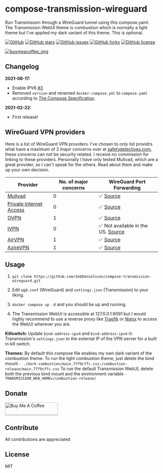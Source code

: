 # compose-transmission-wireguard
Run Transmission through a WireGuard tunnel using this compose.yaml. The Transmission WebUI theme is combustion which is normally a light theme but I've applied my dark variant of this theme. This is optional.

[![GitHub](https://img.shields.io/badge/github-blue?style=flat&color=grey&logo=GitHub)](https://github.com/SebDanielsson/compose-transmission-wireguard)
[![GitHub stars](https://img.shields.io/github/stars/SebDanielsson/compose-transmission-wireguard?style=flat&color=blue&logo=github)](https://github.com/SebDanielsson/compose-transmission-wireguard/stargazers)
[![GitHub issues](https://img.shields.io/github/issues/SebDanielsson/compose-transmission-wireguard?style=flat&color=blue&logo=github)](https://github.com/SebDanielsson/compose-transmission-wireguard/issues)
[![GitHub forks](https://img.shields.io/github/forks/SebDanielsson/compose-transmission-wireguard?style=flat&color=blue&logo=github)](https://github.com/SebDanielsson/compose-transmission-wireguard/network)
[![GitHub license](https://img.shields.io/github/license/SebDanielsson/compose-transmission-wireguard?style=flat&color=blue&logo=github)](https://github.com/SebDanielsson/compose-transmission-wireguard/blob/main/LICENSE)

[![buymeacoffee_img]][buymeacoffee_url]

[buymeacoffee_img]: https://img.shields.io/badge/donate-BuyMeACoffee-ffdd00?logo=buymeacoffee&style=flat
[buymeacoffee_url]: https://buymeacoffee.com/danielsson

## Changelog
**2021-08-17:**
* Enable IPV6 [#3](https://github.com/SebDanielsson/compose-transmission-wireguard/pull/3)
* Removed `version` and renamed `docker-compose.yml` to `compose.yaml` according to [The Compose Specification](https://github.com/compose-spec/compose-spec/blob/master/spec.md#compose-file).

**2021-02-22:**
* First release!

## WireGuard VPN providers
Here is a list of WireGuard VPN providers. I've chosen to only list providrs what have a maximum of 2 major concerns over at [safetydetectives.com](http://safetydetectives.com/best-vpns/#simple), these concerns can not be security related. I receive no commission for linking to these providers. Personally I have only tested Mullvad, which are a great provider, so I can't speak for the others. Read about them and make up your own decision.

| Provider                            | No. of major concerns | WireGuard Port Forwarding |
| ----------------------------------- | --------------------- | ------------------------- |
| [Mullvad](https://mullvad.net)       | 0                     | ✅ [Source](https://mullvad.net/sv/help/port-forwarding-and-mullvad/#addingaport) |
| [Private Internet Access](https://www.privateinternetaccess.com) | 0 | ✅ [Source](https://www.privateinternetaccess.com/helpdesk/kb/articles/manual-connection-and-port-forwarding-scripts) |
| [OVPN](https://ovpn.com)             | 1                     | ✅ [Source](https://www.ovpn.com/en/blog/vidarebefordra-portar-i-ovpn) |
| [IVPN](https://ivpn.net)             | 0                     | ✅ Not available in the US. [Source](https://www.ivpn.net/knowledgebase/general/how-do-i-activate-port-forwarding/) |
| [AirVPN]([https://azirevpn.com](https://airvpn.org))     | 1                     | ✅ [Source](https://www.reddit.com/r/VPNTorrents/comments/s9f36q/list_of_vpns_that_allow_portforwarding_2022/) |
| [AzireVPN](https://azirevpn.com)     | 1                     | ✅ [Source](https://www.reddit.com/r/VPNTorrents/comments/s9f36q/list_of_vpns_that_allow_portforwarding_2022/) |

## Usage
1. `git clone https://github.com/SebDanielsson/compose-transmission-wireguard.git`

2. Edit `wg0.conf` (WireGuard) and `settings.json` (Transmission) to your liking.

3. `docker compose up -d` and you should be up and running.

4. The Transmission WebUI is accessible at 127.0.0.1:9091 but I would highly recommend to use a reverse proxy like [Traefik](https://hub.docker.com/_/traefik) or [Nginx](https://hub.docker.com/r/linuxserver/swag) to access the WebUI wherever you are.

**Killswitch:** Update `bind-address-ipv4` and `bind-address-ipv6` in Transmission's `settings.json` to the external IP of the VPN server for a built in kill switch.

**Themes:** By default this compose file enables my own dark variant of the combustion theme.
To run the light combustion theme, just delete the bind mount `- ./dark-combustion/main.77f9cffc.css:/combustion-release/main.77f9cffc.css`
To run the default Transmission WebUI, delete both the previous bind mount and the environment variable `- TRANSMISSION_WEB_HOME=/combustion-release/`

## Donate
<a href="https://buymeacoffee.com/danielsson" target="_blank"><img src="https://www.buymeacoffee.com/assets/img/custom_images/white_img.png" alt="Buy Me A Coffee" style="height: 41px !important;width: 174px !important;box-shadow: 0px 3px 2px 0px rgba(190, 190, 190, 0.5) !important;-webkit-box-shadow: 0px 3px 2px 0px rgba(190, 190, 190, 0.5) !important;" ></a>

## Contribute
All contributions are appreciated

## License
MIT
